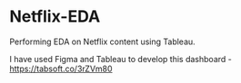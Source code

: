 # Netflix-EDA
Performing EDA on Netflix content using Tableau.

I have used Figma and Tableau to develop this dashboard - https://tabsoft.co/3rZVm80
